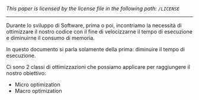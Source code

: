 *This paper is licensed by the license file in the following path: `/LICENSE`*

------

Durante lo sviluppo di Software, prima o poi, incontriamo la necessità di ottimizzare il nostro codice con il fine di velocizzarne il tempo di esecuzione e diminuirne il consumo di memoria.

In questo documento si parla solamente della prima: diminuire il tempo di esecuzione.

Ci sono 2 classi di ottimizzazioni che possiamo applicare per raggiungere il nostro obiettivo:
* Micro optimization
* Macro optimization

